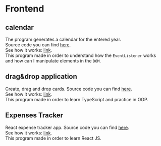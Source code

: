 # Frontend

## calendar
The program generates a calendar for the entered year.<br>
Source code you can find [here](https://github.com/rekilina/Frontend/tree/main/sandbox-JS/calendar).<br>
See how it works: [link](https://rekilina.github.io/Frontend/sandbox-JS/calendar/index.html).<br>
This program made in order to understand how the `EventListener` works and how can I manipulate elements in the `DOM`.<br>

## drag&drop application
Create, drag and drop cards.
Source code you can find [here](https://github.com/rekilina/Frontend/tree/main/sandbox-TS).<br>
See how it works: [link](https://rekilina.github.io/Frontend/sandbox-TS/index.html).<br>
This program made in order to learn TypeScript and practice in OOP.

## Expenses Tracker
React expense tracker app.
Source code you can find [here](https://github.com/rekilina/Frontend/tree/main/my-react-app).<br>
See how it works: [link](https://github.com/rekilina/Frontend/tree/main/my-react-app/public/index.html).<br>
This program made in order to learn React JS.

